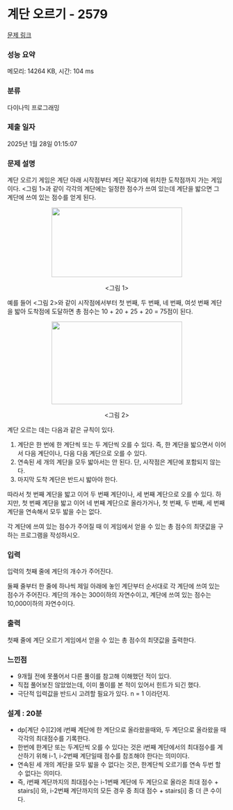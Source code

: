 # 계단 오르기 - 2579 

[문제 링크](https://www.acmicpc.net/problem/2579) 

### 성능 요약

메모리: 14264 KB, 시간: 104 ms

### 분류

다이나믹 프로그래밍

### 제출 일자

2025년 1월 28일 01:15:07

### 문제 설명

<p>계단 오르기 게임은 계단 아래 시작점부터 계단 꼭대기에 위치한 도착점까지 가는 게임이다. <그림 1>과 같이 각각의 계단에는 일정한 점수가 쓰여 있는데 계단을 밟으면 그 계단에 쓰여 있는 점수를 얻게 된다.</p>

<p style="text-align: center;"><img alt="" src="https://u.acmicpc.net/7177ea45-aa8d-4724-b256-7b84832c9b97/Screen%20Shot%202021-06-23%20at%203.00.46%20PM.png" style="width: 300px; height: 160px;"></p>

<p style="text-align: center;"><그림 1></p>

<p>예를 들어 <그림 2>와 같이 시작점에서부터 첫 번째, 두 번째, 네 번째, 여섯 번째 계단을 밟아 도착점에 도달하면 총 점수는 10 + 20 + 25 + 20 = 75점이 된다.</p>

<p style="text-align: center;"><img alt="" src="https://u.acmicpc.net/f00b6121-1c25-492e-9bc0-d96377c586b0/Screen%20Shot%202021-06-23%20at%203.01.39%20PM.png" style="width: 300px; height: 190px;"></p>

<p style="text-align: center;"><그림 2></p>

<p>계단 오르는 데는 다음과 같은 규칙이 있다.</p>

<ol>
	<li>계단은 한 번에 한 계단씩 또는 두 계단씩 오를 수 있다. 즉, 한 계단을 밟으면서 이어서 다음 계단이나, 다음 다음 계단으로 오를 수 있다.</li>
	<li>연속된 세 개의 계단을 모두 밟아서는 안 된다. 단, 시작점은 계단에 포함되지 않는다.</li>
	<li>마지막 도착 계단은 반드시 밟아야 한다.</li>
</ol>

<p>따라서 첫 번째 계단을 밟고 이어 두 번째 계단이나, 세 번째 계단으로 오를 수 있다. 하지만, 첫 번째 계단을 밟고 이어 네 번째 계단으로 올라가거나, 첫 번째, 두 번째, 세 번째 계단을 연속해서 모두 밟을 수는 없다.</p>

<p>각 계단에 쓰여 있는 점수가 주어질 때 이 게임에서 얻을 수 있는 총 점수의 최댓값을 구하는 프로그램을 작성하시오.</p>

### 입력 

 <p>입력의 첫째 줄에 계단의 개수가 주어진다.</p>

<p>둘째 줄부터 한 줄에 하나씩 제일 아래에 놓인 계단부터 순서대로 각 계단에 쓰여 있는 점수가 주어진다. 계단의 개수는 300이하의 자연수이고, 계단에 쓰여 있는 점수는 10,000이하의 자연수이다.</p>

### 출력 

 <p>첫째 줄에 계단 오르기 게임에서 얻을 수 있는 총 점수의 최댓값을 출력한다.</p>

### 느낀점

- 9개월 전에 못풀어서 다른 풀이를 참고해 이해했던 적이 있다.
- 직접 풀어보진 않았었는데, 이미 풀이를 본 적이 있어서 힌트가 되긴 했다.
- 극단적 입력값을 반드시 고려할 필요가 있다. n = 1 이라던지.

### 설계 : 20분

- dp[계단 수][2]에 i번째 계단에 한 계단으로 올라왔을때와, 두 계단으로 올라왔을 때 각각의 최대점수를 기록한다.
- 한번에 한계단 또는 두계단씩 오를 수 있다는 것은 i번째 계단에서의 최대점수를 계산하기 위해 i-1, i-2번째 계단일때 점수를 참조해야 한다는 의미이다.
- 연속된 세 개의 계단을 모두 밟을 수 없다는 것은, 한계단씩 오르기를 연속 두번 할 수 없다는 의미다.
- 즉, i번째 계단까지의 최대점수는 i-1번째 계단에 두 계단으로 올라온 최대 점수 + stairs[i] 와, i-2번째 계단까지의 모든 경우 중 최대 점수 + stairs[i] 중 더 큰 수이다.